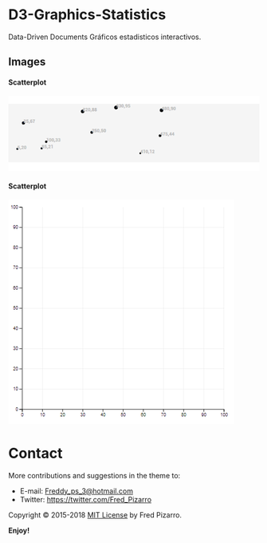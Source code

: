 
# D3-Graphics-Statistics
Data-Driven Documents Gráficos estadisticos interactivos.

## Images

#### Scatterplot
![Scatterplot](assets/imgs/scatterplot.png)

#### Scatterplot
![GridLines](assets/imgs/grid-line.png)


# Contact
More contributions and suggestions in the theme to:

* E-mail:  Freddy_ps_3@hotmail.com
* Twitter: https://twitter.com/Fred_Pizarro

Copyright © 2015-2018 [MIT License](https://github.com/ProjectsZ/D3-Graphics-Statistics/blob/master/LICENSE/) by Fred Pizarro. 

**Enjoy!**
